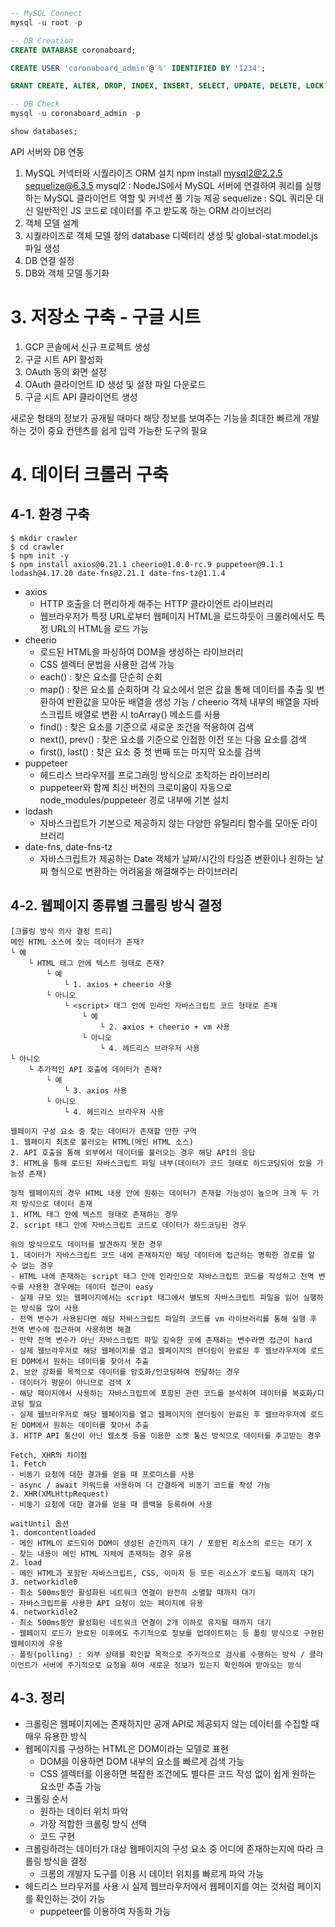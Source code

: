 ```sql
-- MySQL Connect
mysql -u root -p

-- DB Creation
CREATE DATABASE coronaboard;

CREATE USER 'coronaboard_admin'@'%' IDENTIFIED BY '1234';

GRANT CREATE, ALTER, DROP, INDEX, INSERT, SELECT, UPDATE, DELETE, LOCK TABLES ON `coronaboard`.* TO 'coronaboard_admin'@'%';

-- DB Check
mysql -u coronaboard_admin -p

show databases;
```

API 서버와 DB 연동
1. MySQL 커넥터와 시퀄라이즈 ORM 설치
npm install mysql2@2.2.5 sequelize@6.3.5
mysql2 : NodeJS에서 MySQL 서버에 연결하여 쿼리를 실행하는 MySQL 클라이언트 역할 및 커넥션 풀 기능 제공
sequelize : SQL 쿼리문 대신 일반적인 JS 코드로 데이터를 주고 받도록 하는 ORM 라이브러리
2. 객체 모델 설계
3. 시퀄라이즈로 객체 모델 정의
database 디렉터리 생성 및 global-stat.model.js 파일 생성
4. DB 연결 설정
5. DB와 객체 모델 동기화

# 3. 저장소 구축 - 구글 시트
1. GCP 콘솔에서 신규 프로젝트 생성
2. 구글 시트 API 활성화
3. OAuth 동의 화면 설정
4. OAuth 클라이언트 ID 생성 및 설정 파일 다운로드
5. 구글 시트 API 클라이언트 생성

새로운 형태의 정보가 공개될 때마다 해당 정보를 보여주는 기능을 최대한 빠르게 개발하는 것이 중요
컨텐츠를 쉽게 입력 가능한 도구의 필요

# 4. 데이터 크롤러 구축
## 4-1. 환경 구축
```
$ mkdir crawler
$ cd crawler
$ npm init -y
$ npm install axios@0.21.1 cheerio@1.0.0-rc.9 puppeteer@9.1.1 lodash@4.17.20 date-fns@2.21.1 date-fns-tz@1.1.4
```
- axios
    - HTTP 호출을 더 편리하게 해주는 HTTP 클라이언트 라이브러리
    - 웹브라우저가 특정 URL로부터 웹페이지 HTML을 로드하듯이 크롤러에서도 특정 URL의 HTML을 로드 가능
- cheerio
    - 로드된 HTML을 파싱하여 DOM을 생성하는 라이브러리
    - CSS 셀렉터 문법을 사용한 검색 가능
    - each() : 찾은 요소를 단순히 순회
    - map() : 찾은 요소를 순회하며 각 요소에서 얻은 값을 통해 데이터를 추출 및 변환하여 반환값을 모아둔 배열을 생성 가능 / cheerio 객체 내부의 배열을 자바스크립트 배열로 변환 시 toArray() 메소드를 사용
    - find() : 찾은 요소를 기준으로 새로운 조건을 적용하여 검색
    - next(), prev() : 찾은 요소를 기준으로 인접한 이전 또는 다음 요소를 검색
    - first(), last() : 찾은 요소 중 첫 번째 또는 마지막 요소를 검색
- puppeteer
    - 헤드리스 브라우저를 프로그래밍 방식으로 조작하는 라이브러리
    - puppeteer와 함께 최신 버전의 크로미움이 자동으로 node_modules/puppeteer 경로 내부에 기본 설치
- lodash
    - 자바스크립트가 기본으로 제공하지 않는 다양한 유틸리티 함수를 모아둔 라이브러리
- date-fns, date-fns-tz
    - 자바스크립트가 제공하는 Date 객체가 날짜/시간의 타임존 변환이나 원하는 날짜 형식으로 변환하는 어려움을 해결해주는 라이브러리

## 4-2. 웹페이지 종류별 크롤링 방식 결정
```
[크롤링 방식 의사 결정 트리]
메인 HTML 소스에 찾는 데이터가 존재?
└ 예
    └ HTML 태그 안에 텍스트 형태로 존재?
        └ 예
            └ 1. axios + cheerio 사용
        └ 아니오
            └ <script> 태그 안에 인라인 자바스크립트 코드 형태로 존재
                └ 예
                    └ 2. axios + cheerio + vm 사용
                └ 아니오
                    └ 4. 헤드리스 브라우저 사용
└ 아니오    
    └ 추가적인 API 호출에 데이터가 존재?
        └ 예
            └ 3. axios 사용
        └ 아니오
            └ 4. 헤드리스 브라우저 사용
```
```
웹페이지 구성 요소 중 찾는 데이터가 존재할 만한 구역
1. 웹페이지 최초로 불러오는 HTML(메인 HTML 소스)
2. API 호출을 통해 외부에서 데이터를 불러오는 경우 해당 API의 응답
3. HTML을 통해 로드된 자바스크립트 파일 내부(데이터가 코드 형태로 하드코딩되어 있을 가능성 존재)

정적 웹페이지의 경우 HTML 내용 안에 원하는 데이터가 존재할 가능성이 높으며 크게 두 가지 방식으로 데이터 존재
1. HTML 태그 안에 텍스트 형태로 존재하는 경우
2. script 태그 안에 자바스크립트 코드로 데이터가 하드코딩된 경우

위의 방식으로도 데이터를 발견하지 못한 경우
1. 데이터가 자바스크립트 코드 내에 존재하지만 해당 데이터에 접근하는 명확한 경로를 알 수 없는 경우
- HTML 내에 존재하는 script 태그 안에 인라인으로 자바스크립트 코드를 작성하고 전역 변수를 사용한 경우에는 데이터 접근이 easy
- 실제 규모 있는 웹페이지에서는 script 태그에서 별도의 자바스크립트 파일을 읽어 실행하는 방식을 많이 사용 
- 전역 변수가 사용된다면 해당 자바스크립트 파일의 코드를 vm 라이브러리를 통해 실행 후 전역 변수에 접근하여 사용하면 해결
- 만약 전역 변수가 아닌 자바스크립트 파일 깊숙한 곳에 존재하는 변수라면 접근이 hard
- 실제 웹브라우저로 해당 웹페이지를 열고 웹페이지의 렌더링이 완료된 후 웹브라우저에 로드된 DOM에서 원하는 데이터를 찾아서 추출
2. 보안 강화를 목적으로 데이터를 암호화/인코딩하여 전달하는 경우
- 데이터가 평문이 아니므로 검색 X
- 해당 페이지에서 사용하는 자바스크립트에 포함된 관련 코드를 분석하여 데이터를 복호화/디코딩 필요
- 실제 웹브라우저로 해당 웹페이지를 열고 웹페이지의 렌더링이 완료된 후 웹브라우저에 로드된 DOM에서 원하는 데이터를 찾아서 추출
3. HTTP API 통신이 아닌 웹소켓 등을 이용한 소켓 통신 방식으로 데이터를 주고받는 경우

Fetch, XHR의 차이점
1. Fetch
- 비동기 요청에 대한 결과를 얻을 때 프로미스를 사용
- async / await 키워드를 사용하여 더 간결하게 비동기 코드를 작성 가능
2. XHR(XMLHttpRequest)
- 비동기 요청에 대한 결과를 얻을 때 콜백을 등록하여 사용

waitUntil 옵션
1. domcontentloaded
- 메인 HTML이 로드되어 DOM이 생성된 순간까지 대기 / 포함된 리소스의 로드는 대기 X
- 찾는 내용이 메인 HTML 자체에 존재하는 경우 유용
2. load
- 메인 HTML과 포함된 자바스크립트, CSS, 이미지 등 모든 리소스가 로드될 때까지 대기
3. networkidle0
- 최소 500ms동안 활성화된 네트워크 연결이 완전히 소멸할 때까지 대기
- 자바스크립트를 사용한 API 요청이 있는 페이지에 유용
4. networkidle2
- 최소 500ms동안 활성화된 네트워크 연결이 2개 이하로 유지될 때까지 대기
- 웹페이지 로드가 완료된 이후에도 주기적으로 정보를 업데이트하는 등 폴링 방식으로 구현된 웹페이지에 유용
- 폴링(polling) : 외부 상태를 확인할 목적으로 주기적으로 검사를 수행하는 방식 / 클라이언트가 서버에 주기적으로 요청을 하여 새로운 정보가 있는지 확인하여 받아오는 방식
```

## 4-3. 정리
- 크롤링은 웹페이지에는 존재하지만 공개 API로 제공되지 않는 데이터를 수집할 때 매우 유용한 방식
- 웹페이지를 구성하는 HTML은 DOM이라는 모델로 표현
    - DOM을 이용하면 DOM 내부의 요소를 빠르게 검색 가능
    - CSS 셀렉터를 이용하면 복잡한 조건에도 별다른 코드 작성 없이 쉽게 원하는 요소만 추출 가능
- 크롤링 순서
    - 원하는 데이터 위치 파악
    - 가장 적합한 크롤링 방식 선택
    - 코드 구현
- 크롤링하려는 데이터가 대상 웹페이지의 구성 요소 중 어디에 존재하는지에 따라 크롤링 방식을 결정
    - 크롬의 개발자 도구를 이용 시 데이터 위치를 빠르게 파악 가능
- 헤드리스 브라우저를 사용 시 실제 웹브라우저에서 웹페이지를 여는 것처럼 페이지를 확인하는 것이 가능
    - puppeteer를 이용하여 자동화 가능
